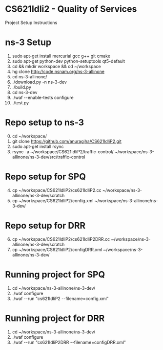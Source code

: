 # CS621Idli2 - Quality of Services

Project Setup Instructions

# ns-3 Setup
1. sudo apt-get install mercurial gcc g++ git cmake 
2. sudo apt-get python-dev python-setuptools qt5-default
3. cd && mkdir workspace && cd ~/workspace
4. hg clone http://code.nsnam.org/ns-3-allinone
5. cd ns-3-allinone/
6. ./download.py -n ns-3-dev
7. ./build.py
8. cd ns-3-dev
9. ./waf --enable-tests configure
10. ./test.py

# Repo setup to ns-3
0. cd ~/workspace/
1. git clone https://github.com/anuragjha/CS621IdliP2.git
2. sudo apt-get install rsync
3. rsync -a ~/workspace/CS621IdliP2/traffic-control/ ~/workspace/ns-3-allinone/ns-3-dev/src/traffic-control

# Repo setup for SPQ
4. cp ~/workspace/CS621IdliP2/cs621IdliP2.cc  ~/workspace/ns-3-allinone/ns-3-dev/scratch
5. cp ~/workspace/CS621IdliP2/config.xml ~/workspace/ns-3-allinone/ns-3-dev/

# Repo setup for DRR
6. cp ~/workspace/CS621IdliP2/cs621IdliP2DRR.cc  ~/workspace/ns-3-allinone/ns-3-dev/scratch
7. cp ~/workspace/CS621IdliP2/configDRR.xml ~/workspace/ns-3-allinone/ns-3-dev/ 

# Running project for SPQ
1. cd ~/workspace/ns-3-allinone/ns-3-dev/
2. ./waf configure
3. ./waf --run "cs621IdliP2 --filename=config.xml"

# Running project for DRR
1. cd ~/workspace/ns-3-allinone/ns-3-dev/
2. ./waf configure
3. ./waf --run "cs621IdliP2DRR --filename=configDRR.xml"